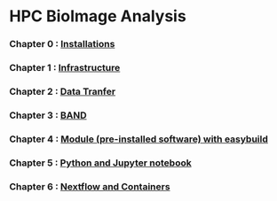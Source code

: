
# HPC BioImage Analysis

### Chapter 0 : [Installations](https://github.com/vib-bic-training/HPC_bioimage_analysis/blob/main/Chapters/chapter0.md)

### Chapter 1 : [Infrastructure](https://github.com/vib-bic-training/HPC_bioimage_analysis/blob/main/Chapters/chapter1.md)

### Chapter 2 : [Data Tranfer](https://github.com/vib-bic-training/HPC_bioimage_analysis/blob/main/Chapters/chapter2.md)

### Chapter 3 : [BAND](https://github.com/vib-bic-training/HPC_bioimage_analysis/blob/main/Chapters/chapter3.md)

### Chapter 4 : [Module (pre-installed software) with easybuild](https://github.com/vib-bic-training/HPC_bioimage_analysis/blob/main/Chapters/chapter4.md)

### Chapter 5 : [Python and Jupyter notebook](https://github.com/vib-bic-training/HPC_bioimage_analysis/blob/main/Chapters/chapter5.md)

### Chapter 6 : [Nextflow and Containers](https://github.com/vib-bic-training/HPC_bioimage_analysis/blob/main/Chapters/chapter6.md)
